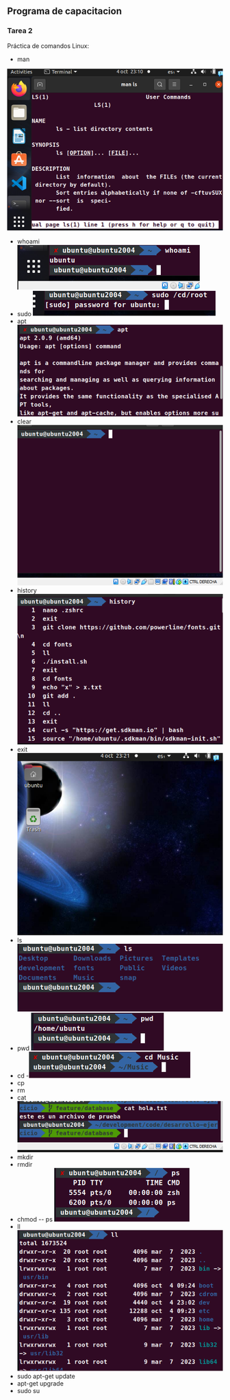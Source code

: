 ## Programa de capacitacion
### Tarea 2
Práctica de comandos Linux:
- man
  
![man](/Tarea2/imagenes/man.png)

- whoami
![whoami](/Tarea2/imagenes/whoami.png)
- sudo 
![sudo](/Tarea2/imagenes/sudo.png)
- apt
![apt](/Tarea2/imagenes/apt.png)
- clear
![clear](/Tarea2/imagenes/clear.png)
- history
![history](/Tarea2/imagenes/history.png)
- exit
![exit](/Tarea2/imagenes/exit.png)
- ls 
![ls](/Tarea2/imagenes/ls.png)
- pwd
![pwd](/Tarea2/imagenes/pwd.png)
- cd
-![cd](/Tarea2/imagenes/cd.png)
- cp
- rm
- cat
![cat](/Tarea2/imagenes/cat.png)
- mkdir
- rmdir
- chmod
-- ps
![ps](/Tarea2/imagenes/ps.png)
- ll
![ll](/Tarea2/imagenes/ll.png)
- sudo apt-get update
- apt-get upgrade
- sudo su

